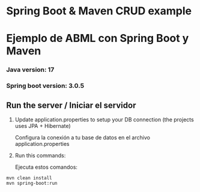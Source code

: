 # Spring Boot & Maven CRUD example
# Ejemplo de ABML con Spring Boot y Maven

### Java version: 17
### Spring boot version: 3.0.5

## Run the server / Iniciar el servidor

1.  Update application.properties to setup your DB connection (the projects uses JPA + Hibernate)

    Configura la conexión a tu base de datos en el archivo application.properties

2.  Run this commands:

    Ejecuta estos comandos:

```
mvn clean install
mvn spring-boot:run
```